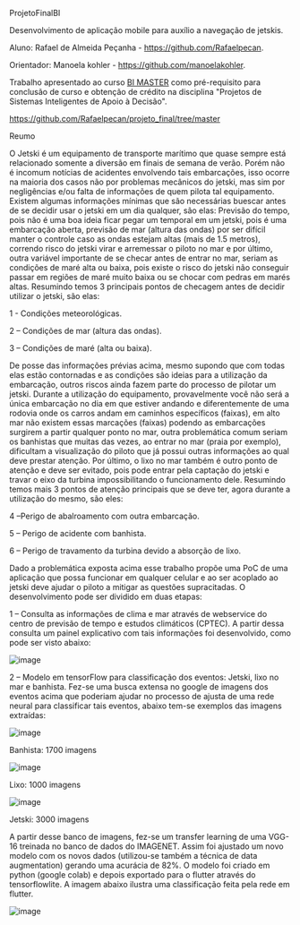 ProjetoFinalBI

Desenvolvimento de aplicação mobile para auxílio a navegação de jetskis.

Aluno: Rafael de Almeida Peçanha - https://github.com/Rafaelpecan.

Orientador: Manoela kohler - https://github.com/manoelakohler.


Trabalho apresentado ao curso [BI MASTER](https://ica.puc-rio.ai/bi-master) como pré-requisito para conclusão de curso e obtenção de crédito na disciplina "Projetos de Sistemas Inteligentes de Apoio à Decisão".

https://github.com/Rafaelpecan/projeto_final/tree/master

Reumo

O Jetski é um equipamento de transporte marítimo que quase sempre está relacionado somente a diversão em finais de semana de verão. Porém não é incomum notícias de acidentes envolvendo tais embarcações, isso ocorre na maioria dos casos não por problemas mecânicos do jetski, mas sim por negligências e/ou falta de informações de quem pilota tal equipamento. Existem algumas informações mínimas que são necessárias buescar antes de se decidir usar o jetski em um dia qualquer, são elas: Previsão do tempo, pois não é uma boa ideia ficar pegar um temporal em um jetski, pois é uma embarcação aberta, previsão de mar (altura das ondas) por ser difícil manter o controle caso as ondas estejam altas (mais de 1.5 metros), correndo risco do jetski virar e arremessar o piloto no mar e por último, outra variável importante de se checar antes de entrar no mar, seriam as condições de maré alta ou baixa, pois existe o risco do jetski não conseguir passar em regiões de maré muito baixa ou se chocar com pedras em marés altas. Resumindo temos 3 principais pontos de checagem antes de decidir utilizar o jetski, são elas:

1 - Condições meteorológicas.

2 – Condições de mar (altura das ondas).

3 – Condições de maré (alta ou baixa).


De posse das informações prévias acima, mesmo supondo que com todas elas estão contornadas e as condições são ideias para a utilização da embarcação, outros riscos ainda fazem parte do processo de pilotar um jetski. Durante a utilização do equipamento, provavelmente você não será a única embarcação no dia em que estiver andando e diferentemente de uma rodovia onde os carros andam em caminhos específicos (faixas), em alto mar não existem essas marcações (faixas) podendo as embarcações surgirem a partir qualquer ponto no mar, outra problemática comum seriam os banhistas que muitas das vezes, ao entrar no mar (praia por exemplo), dificultam a visualização do piloto que já possui outras informações ao qual deve prestar atenção. Por último, o lixo no mar também é outro ponto de atenção e deve ser evitado, pois pode entrar pela captação do jetski e travar o eixo da turbina impossibilitando o funcionamento dele. Resumindo temos mais 3 pontos de atenção principais que se deve ter, agora durante a utilização do mesmo, são eles:

4 –Perigo de abalroamento com outra embarcação.

5 – Perigo de acidente com banhista.

6 – Perigo de travamento da turbina devido a absorção de lixo.

Dado a problemática exposta acima esse trabalho propõe uma PoC de uma aplicação que possa funcionar em qualquer celular e ao ser acoplado ao jetski deve ajudar o piloto a mitigar as questões supracitadas. O desenvolvimento pode ser dividido em duas etapas:

1 – Consulta as informações de clima e mar através de webservice do centro de previsão de tempo e estudos climáticos (CPTEC). A partir dessa consulta um painel explicativo com tais informações foi desenvolvido, como pode ser visto abaixo:

  
   ![image](https://user-images.githubusercontent.com/44373449/139498277-02193bfc-d97b-4460-a479-6fd454bd1190.png)
   
2 – Modelo em tensorFlow para classificação dos eventos: Jetski, lixo no mar e banhista. Fez-se uma busca extensa no google de imagens dos eventos acima que poderiam ajudar no processo de ajusta de uma rede neural para classificar tais eventos, abaixo tem-se exemplos das imagens extraídas:

![image](https://user-images.githubusercontent.com/44373449/139498518-67742e39-e1bd-4b99-b94b-20516550b30f.png)

Banhista: 1700 imagens

![image](https://user-images.githubusercontent.com/44373449/139499846-5d1dea4e-c72b-43a4-a167-3b9e38e39364.png)

Lixo: 1000 imagens

![image](https://user-images.githubusercontent.com/44373449/139499891-1cb4c036-9b11-4454-8b6d-01ac0d80968e.png)

Jetski: 3000 imagens

A partir desse banco de imagens, fez-se um transfer learning de uma VGG-16 treinada no banco de dados do IMAGENET. Assim foi ajustado um novo modelo com os novos dados (utilizou-se também a técnica de data augmentation) gerando uma acurácia de 82%. O modelo foi criado em python (google colab) e depois exportado para o flutter através do tensorflowlite. A imagem abaixo ilustra uma classificação feita pela rede em flutter.

![image](https://user-images.githubusercontent.com/44373449/139499936-0a2abbbe-ba84-482f-8c4e-bc973135774c.png)








